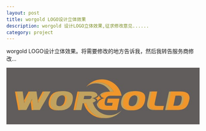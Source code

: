 ```yaml
---
layout:	post
title: worgold LOGO设计立体效果
description: worgold 设计LOGO立体效果,征求修改意见......
category: project
---
```


worgold LOGO设计立体效果。将需要修改的地方告诉我，然后我转告服务商修改...

![worgold 设计LOGO立体效果](/images/posts/worgold1.jpg "worgold 设计LOGO立体效果")
